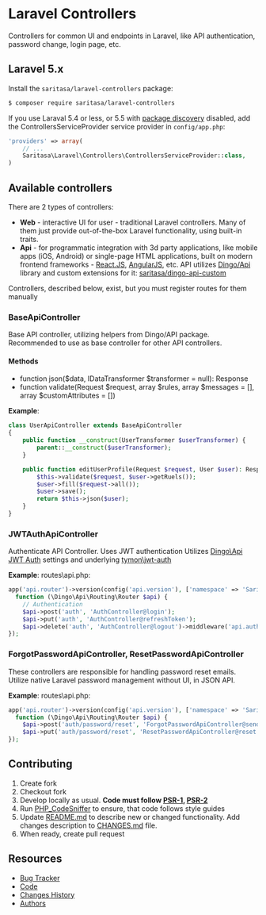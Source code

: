 # Laravel Controllers

Controllers for common UI and endpoints in Laravel,
like API authentication, password change, login page, etc.

## Laravel 5.x

Install the ```saritasa/laravel-controllers``` package:

```bash
$ composer require saritasa/laravel-controllers
```

If you use Laraval 5.4 or less,
or 5.5 with [package discovery](https://laravel.com/docs/5.5/packages#package-discovery) disabled,
add the ControllersServiceProvider service provider in ``config/app.php``:

```php
'providers' => array(
    // ...
    Saritasa\Laravel\Controllers\ControllersServiceProvider::class,
)
```

## Available controllers

There are 2 types of controllers:
* **Web** - interactive UI for user - traditional Laravel controllers.
  Many of them just provide out-of-the-box Laravel functionality,
  using built-in traits.
* **Api** - for programmatic integration with 3d party applications,
  like mobile apps (iOS, Android) or single-page HTML applications,
  built on modern frontend frameworks - [React.JS](http://reactjs.com),
  [AngularJS](https://angularjs.org/), etc.
  API utilizes [Dingo/Api](https://github.com/dingo/api) library
  and custom extensions for it: [saritasa/dingo-api-custom](https://github.com/Saritasa/php-dingo-api-custom)

Controllers, described below, exist, but you
must register routes for them manually

### BaseApiController
Base API controller, utilizing helpers from Dingo/API package.
Recommended to use as base controller for other API controllers.

#### Methods

* function json($data, IDataTransformer $transformer = null): Response
* function validate(Request $request, array $rules, array $messages = [], array $customAttributes = [])

**Example**:
```php
class UserApiController extends BaseApiController
{
    public function __construct(UserTransformer $userTransformer) {
        parent::__construct($userTransformer);
    }

    public function editUserProfile(Request $request, User $user): Response {
        $this->validate($request, $user->getRuels());
        $user->fill($request->all());
        $user->save();
        return $this->json($user);
    }
}
```

### JWTAuthApiController
Authenticate API Controller. Uses JWT authentication
Utilizes [Dingo\Api JWT Auth](https://github.com/dingo/api/wiki/Authentication#json-web-tokens-jwt)
 settings and underlying [tymon\jwt-auth](https://github.com/tymondesigns/jwt-auth)

**Example**: routes\api.php:
```php
app('api.router')->version(config('api.version'), ['namespace' => 'Saritasa\Laravel\Controllers\Api'],
  function (\Dingo\Api\Routing\Router $api) {
    // Authentication
    $api->post('auth', 'AuthController@login');                             // Login
    $api->put('auth', 'AuthController@refreshToken');                       // Refresh expired token
    $api->delete('auth', 'AuthController@logout')->middleware('api.auth');  // Logout
});
```

### ForgotPasswordApiController, ResetPasswordApiController
These controllers are responsible for handling password reset emails.
Utilize native Laravel password management without UI, in JSON API.

**Example**: routes\api.php:
```php
app('api.router')->version(config('api.version'), ['namespace' => 'Saritasa\Laravel\Controllers\Api'],
  function (\Dingo\Api\Routing\Router $api) {
    $api->post('auth/password/reset', 'ForgotPasswordApiController@sendResetLinkEmail');
    $api->put('auth/password/reset', 'ResetPasswordApiController@reset');
});
```


## Contributing

1. Create fork
2. Checkout fork
3. Develop locally as usual. **Code must follow [PSR-1](http://www.php-fig.org/psr/psr-1/), [PSR-2](http://www.php-fig.org/psr/psr-2/)**
4. Run [PHP_CodeSniffer](https://github.com/squizlabs/PHP_CodeSniffer) to ensure, that code follows style guides
5. Update [README.md](README.md) to describe new or changed functionality. Add changes description to [CHANGES.md](CHANGES.md) file.
6. When ready, create pull request

## Resources

* [Bug Tracker](http://github.com/saritasa/php-laravel-controllers/issues)
* [Code](http://github.com/saritasa/php-laravel-controllers)
* [Changes History](CHANGES.md)
* [Authors](http://github.com/saritasa/php-laravel-controllers/contributors)
